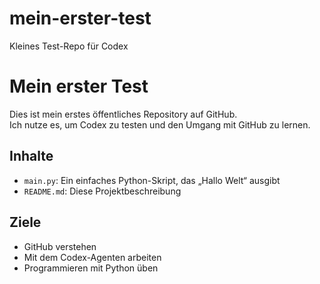 # mein-erster-test
Kleines Test-Repo für Codex
# Mein erster Test

Dies ist mein erstes öffentliches Repository auf GitHub.  
Ich nutze es, um Codex zu testen und den Umgang mit GitHub zu lernen.

## Inhalte

- `main.py`: Ein einfaches Python-Skript, das „Hallo Welt“ ausgibt
- `README.md`: Diese Projektbeschreibung

## Ziele

- GitHub verstehen
- Mit dem Codex-Agenten arbeiten
- Programmieren mit Python üben
